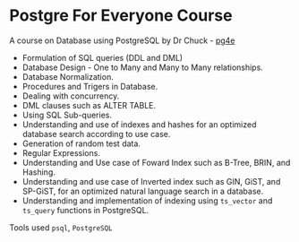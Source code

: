 # Postgre For Everyone Course

A course on Database using PostgreSQL by Dr Chuck - [pg4e](https://pg4e.com)

* Formulation of SQL queries (DDL and DML)
* Database Design - One to Many and Many to Many relationships.
* Database Normalization.
* Procedures and Trigers in Database.
* Dealing with concurrency.
* DML clauses such as ALTER TABLE.
* Using SQL Sub-queries.
* Understanding and use of indexes and hashes for an optimized database search according to use case.
* Generation of random test data.
* Regular Expressions.
* Understanding and Use case of Foward Index such as B-Tree, BRIN, and Hashing.
* Understanding and use case of Inverted index such as GIN, GiST, and SP-GiST, for an optimized natural language search in a database.
* Understanding and implementation of indexing using `ts_vector` and `ts_query` functions in PostgreSQL.

Tools used `psql`, `PostgreSQL`
